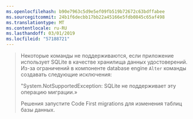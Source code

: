 ```yaml
---
ms.openlocfilehash: b90e7963c5d9e5ef09fb519b72672c63bdffabee
ms.sourcegitcommit: 24b1f6decbb17bb22a45166e5fdb0845c65af498
ms.translationtype: MT
ms.contentlocale: ru-RU
ms.lasthandoff: 03/01/2019
ms.locfileid: "57188721"
---
```

> Некоторые команды не поддерживаются, если приложение использует SQLite в качестве хранилища данных удостоверений. Из-за ограничений в компоненте database engine `Alter` команды создавать следующие исключения:
>
> "System.NotSupportedException: SQLite не поддерживает эту операцию миграции.» 
>
> Решения запустите Code First migrations для изменения таблиц базы данных.
